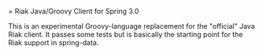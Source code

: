 = Riak Java/Groovy Client for Spring 3.0

This is an experimental Groovy-language replacement for the "official"
Java Riak client. It passes some tests but is basically the starting
point for the Riak support in spring-data.